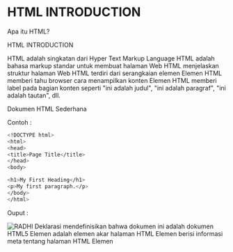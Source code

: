 # HTML INTRODUCTION
Apa itu HTML?
 
HTML INTRODUCTION
 

HTML adalah singkatan dari Hyper Text Markup Language
HTML adalah bahasa markup standar untuk membuat halaman Web HTML menjelaskan struktur halaman Web
HTML terdiri dari serangkaian elemen
Elemen HTML memberi tahu browser cara menampilkan konten
Elemen HTML memberi label pada bagian konten seperti "ini adalah judul", "ini adalah paragraf", "ini adalah tautan", dll.

Dokumen HTML Sederhana

Contoh :
```sh
<!DOCTYPE html>
<html>
<head>
<title>Page Title</title>
</head>
<body>

<h1>My First Heading</h1>
<p>My first paragraph.</p>
</body>
</html>
```
Ouput :

![RADHI](https://github.com/uin-unit/docs-html/blob/main/images/html-home.png)
Deklarasi <!DOCTYPE html> mendefinisikan bahwa dokumen ini adalah dokumen HTML5
Elemen <html> adalah elemen akar halaman HTML
Elemen <head> berisi informasi meta tentang halaman HTML
Elemen <title> menentukan judul untuk halaman HTML (yang ditampilkan di bilah judul browser atau di tab halaman)
Elemen <body> mendefinisikan isi dokumen, dan merupakan wadah untuk semua konten yang terlihat, seperti judul, paragraf, gambar, hyperlink, tabel, daftar, dll. Elemen <h1> mendefinisikan judul besar
Elemen <p> mendefinisikan sebuah paragraf

Struktur Halaman HTML
Di bawah ini adalah visualisasi struktur halaman HTML:

